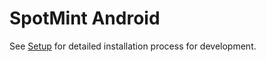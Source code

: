 [Setup]: https://github.com/aagahi/spotmint-android/wiki/Android-Scala-Setup-Tutorial


# SpotMint Android

See [Setup] for detailed installation process for development.

